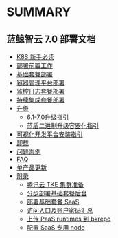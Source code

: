 # SUMMARY

## 蓝鲸智云 7.0 部署文档
* [K8S 新手必读](beginners_guide.md)
* [部署前置工作](prepare.md)
* [基础套餐部署](install-bkce.md)
* [容器管理平台部署](install-bcs.md)
* [监控日志套餐部署](install-co-suite.md)
* [持续集成套餐部署](install-ci-suite.md)
* [升级]()
    * [6.1-7.0升级指引](how-to-upgrade-from-v6.1.md)
    * [蓝盾二进制升级容器化指引](ci_update_to_container.md)
* [可视化开发平台安装指引](LesscodeDeployment.md)
* [卸载](uninstall.md)
* [问题案例](troubles.md)
* [FAQ](faq.md)
* [单产品更新](update.md)
* [附录]()
    * [腾讯云 TKE 集群准备](tke_hosting.md)
    * [分步部署基础套餐后台](install-base-manually.md)
    * [部署基础套餐 SaaS](install-saas-manually.md)
    * [访问入口及账户密码汇总](access.md)
    * [上传 PaaS runtimes 到 bkrepo](paas-upload-runtimes.md)
    * [配置 SaaS 专用 node](saas-dedicated-node.md)
